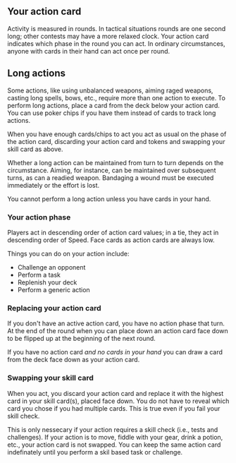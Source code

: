 ## Your action card

Activity is measured in rounds. 
In tactical situations rounds are one second long; other contests may have a more relaxed clock. 
Your action card indicates which phase in the round you can act. 
In ordinary circumstances, anyone with cards in their hand can act once per round. 

<div class="text-sidebar-right">

<h2 class="text-sidebar-right__head">Long actions</h2>

<p>Some actions, like using unbalanced weapons, aiming raged weapons, casting long spells, bows, etc., 
require more than one action to execute. 
To perform long actions, place a card from the deck below your action card. You can use poker chips
if you have them instead of cards to track long actions.

<p>When you have enough cards/chips to act you act as usual on the phase of the action card, discarding
your action card and tokens and swapping your skill card as above. 

<p>Whether a long action can be maintained from turn to turn depends on the circumstance. 
Aiming, for instance, can be maintained over subsequent turns, as can a readied weapon. 
Bandaging a wound must be executed immediately or the effort is lost. 

<p>You cannot perform a long action unless you have cards in your hand.
</div>

### Your action phase

Players act in descending order of action card values; 
in a tie, they act in descending order of Speed.
Face cards as action cards are always low. 

Things you can do on your action include:

* Challenge an opponent
* Perform a task
* Replenish your deck
* Perform a generic action 

### Replacing your action card

If you don't have an active action card, you have no action phase that turn.
At the end of the round when you can place down an action card face down
to be flipped up at the beginning of the next round.

If you have no action card *and no cards in your hand* 
you can draw a card from the deck face down as your action card.

### Swapping your skill card

When you act, you discard your action card and replace it with the highest card in your skill card(s), placed face down. 
You do not have to reveal which card you chose if you had multiple cards.
This is true even if you fail your skill check.

This is only nessecary if your action requires a skill check (i.e., tests and challenges). 
If your action is to move, fiddle with your gear, drink a potion, etc., your action card is not swapped. 
You can keep the same action card indefinately until you perform a skil based task or challenge. 
